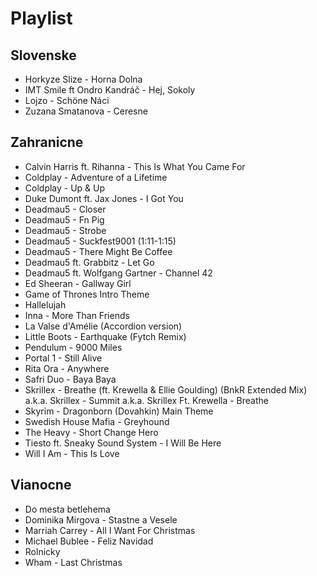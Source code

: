 # Playlist

## Slovenske

* Horkyze Slize - Horna Dolna
* IMT Smile ft Ondro Kandráč - Hej, Sokoly
* Lojzo - Schöne Náci
* Zuzana Smatanova - Ceresne

## Zahranicne

* Calvin Harris ft. Rihanna - This Is What You Came For
* Coldplay - Adventure of a Lifetime
* Coldplay - Up & Up
* Duke Dumont ft. Jax Jones - I Got You
* Deadmau5 - Closer
* Deadmau5 - Fn Pig
* Deadmau5 - Strobe
* Deadmau5 - Suckfest9001 (1:11-1:15)
* Deadmau5 - There Might Be Coffee
* Deadmau5 ft. Grabbitz - Let Go
* Deadmau5 ft. Wolfgang Gartner - Channel 42
* Ed Sheeran - Gallway Girl
* Game of Thrones Intro Theme
* Hallelujah
* Inna - More Than Friends
* La Valse d'Amélie (Accordion version)
* Little Boots - Earthquake (Fytch Remix)
* Pendulum - 9000 Miles
* Portal 1 - Still Alive
* Rita Ora - Anywhere
* Safri Duo - Baya Baya
* Skrillex - Breathe (ft. Krewella & Ellie Goulding) (BnkR Extended Mix) a.k.a. Skrillex - Summit a.k.a. Skrillex Ft. Krewella - Breathe
* Skyrim - Dragonborn (Dovahkin) Main Theme
* Swedish House Mafia - Greyhound
* The Heavy - Short Change Hero
* Tiesto ft. Sneaky Sound System - I Will Be Here
* Will I Am - This Is Love

## Vianocne

* Do mesta betlehema
* Dominika Mirgova - Stastne a Vesele
* Marriah Carrey - All I Want For Christmas
* Michael Bublee - Feliz Navidad
* Rolnicky
* Wham - Last Christmas

